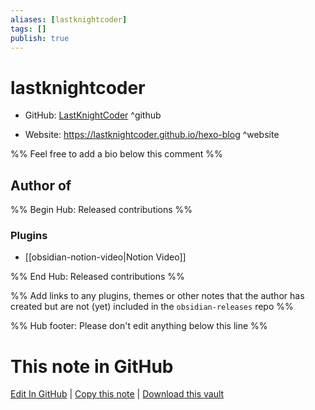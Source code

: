 ```yaml
---
aliases: [lastknightcoder]
tags: []
publish: true
---
```


# lastknightcoder

- GitHub: [LastKnightCoder](https://github.com/LastKnightCoder/) ^github
<!-- - Discord: `@` ^discord-->
- Website: <https://lastknightcoder.github.io/hexo-blog> ^website
<!-- - [[Publish sites|Publish site]]: <https://> ^publish-->

%% Feel free to add a bio below this comment %%

## Author of

%% Begin Hub: Released contributions %%

### Plugins

- [[obsidian-notion-video|Notion Video]]

%% End Hub: Released contributions %%

%% Add links to any plugins, themes or other notes that the author has created but are not (yet) included in the `obsidian-releases` repo %%

<!--
### Unlisted plugins
-->

<!--
### Others
-->

<!--
## Sponsor this author
-->

<!-- - [[GitHub sponsors]]: [Sponsor @LastKnightCoder on GitHub Sponsors](https://github.com/sponsors/LastKnightCoder) ^github-sponsor-->
<!-- - [[Buy me a coffee]]: <https://> ^buy-me-a-coffee-->
<!-- - [[PayPal]]: <https://> ^paypal-->
<!-- - [[Patreon]]: <https://> ^patreon-->

<!--
## Follow this author
-->

<!-- - [[YouTube Channels|On YouTube]]: <https://> ^youtube-->
<!-- - Twitter: <https://> ^twitter-->
<!-- - ... -->

%% Hub footer: Please don't edit anything below this line %%

# This note in GitHub

<span class="git-footer">[Edit In GitHub](https://github.dev/obsidian-community/obsidian-hub/blob/main/01%20-%20Community/People/LastKnightCoder.md "git-hub-edit-note") | [Copy this note](https://raw.githubusercontent.com/obsidian-community/obsidian-hub/main/01%20-%20Community/People/LastKnightCoder.md "git-hub-copy-note") | [Download this vault](https://github.com/obsidian-community/obsidian-hub/archive/refs/heads/main.zip "git-hub-download-vault") </span>
